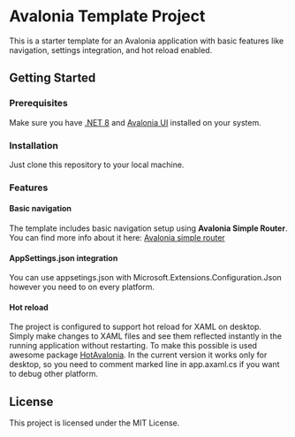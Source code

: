 # Avalonia Template Project

This is a starter template for an Avalonia application with basic features like navigation, settings integration, and hot reload enabled.

## Getting Started

### Prerequisites

Make sure you have [.NET 8](https://dotnet.microsoft.com/download/dotnet/8.0) and [Avalonia UI](https://avaloniaui.net/) installed on your system.

### Installation

Just clone this repository to your local machine.

### Features

#### Basic navigation

The template includes basic navigation setup using **Avalonia Simple Router**. You can find more info about it here: [Avalonia simple router](https://github.com/sandreas/Avalonia.SimpleRouter)

#### AppSettings.json integration

You can use appsetings.json with Microsoft.Extensions.Configuration.Json however you need to on every platform.

#### Hot reload

The project is configured to support hot reload for XAML on desktop. Simply make changes to XAML files and see them reflected instantly in the running application without restarting. To make this possible is used awesome package [HotAvalonia](https://github.com/Kir-Antipov/HotAvalonia). In the current version it works only for desktop, so you need to comment marked line in app.axaml.cs if you want to debug other platform.

## License

This project is licensed under the MIT License.
